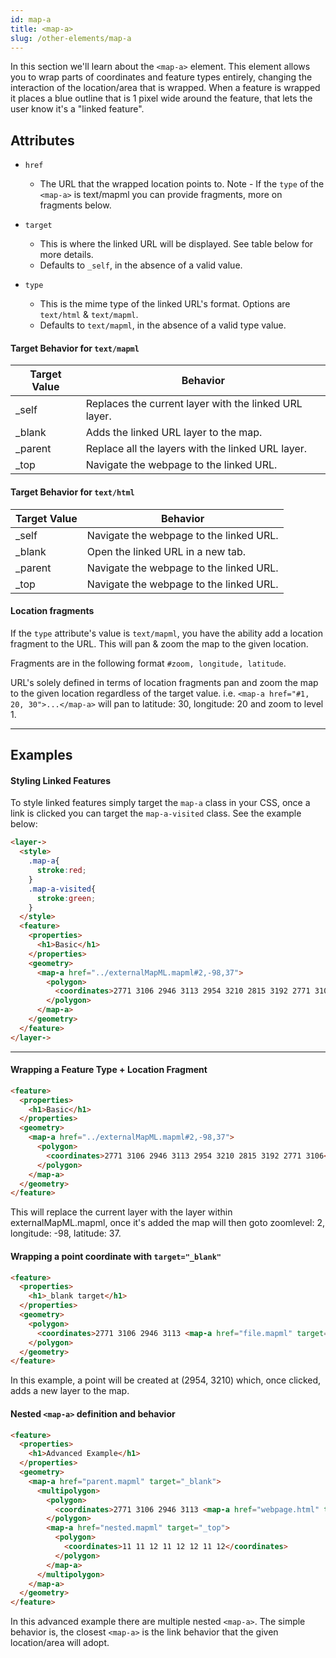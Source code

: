 ```yaml
---
id: map-a
title: <map-a>
slug: /other-elements/map-a
---
```


In this section we'll learn about the `<map-a>` element. This element allows you to wrap parts of
coordinates and feature types entirely, changing the interaction of the location/area that is wrapped. When a feature is 
wrapped it places a blue outline that is 1 pixel wide around the feature, that lets the user know it's a "linked feature".

## Attributes

- `href`
  - The URL that the wrapped location points to. Note - If the `type` of the `<map-a>` is text/mapml
  you can provide fragments, more on fragments below.

- `target`
  - This is where the linked URL will be displayed. See table below for more details.
  - Defaults to `_self`, in the absence of a valid value.

- `type`
  - This is the mime type of the linked URL's format. Options are `text/html` & `text/mapml`.
  - Defaults to `text/mapml`, in the absence of a valid type value.
  

#### Target Behavior for `text/mapml`

| Target Value 	| Behavior                                              	|
|--------------	|-------------------------------------------------------	|
| _self        	| Replaces the current layer with the linked URL layer. 	|
| _blank       	| Adds the linked URL layer to the map.                 	|
| _parent      	| Replace all the layers with the linked URL layer.     	|
| _top         	| Navigate the webpage to the linked URL.               	|

#### Target Behavior for `text/html`

| Target Value 	| Behavior                                	|
|--------------	|-----------------------------------------	|
| _self        	| Navigate the webpage to the linked URL. 	|
| _blank       	| Open the linked URL in a new tab.       	|
| _parent      	| Navigate the webpage to the linked URL. 	|
| _top         	| Navigate the webpage to the linked URL. 	|

#### Location fragments

If the `type` attribute's value is `text/mapml`, you have the ability add a location fragment
to the URL. This will pan & zoom the map to the given location.

Fragments are in the following format `#zoom, longitude, latitude`.

URL's solely defined in terms of location fragments pan and zoom the map to the given location regardless of the target value.
i.e. `<map-a href="#1, 20, 30">...</map-a>` will pan to latitude: 30, longitude: 20 and zoom to level 1.

---

## Examples

#### Styling Linked Features

To style linked features simply target the `map-a` class in your CSS, once a link is clicked you can target the
`map-a-visited` class. See the example below:

```html
<layer->
  <style>
    .map-a{
      stroke:red;
    }
    .map-a-visited{
      stroke:green;
    }
  </style>
  <feature>
    <properties>
      <h1>Basic</h1>
    </properties>
    <geometry>
      <map-a href="../externalMapML.mapml#2,-98,37">
        <polygon>
          <coordinates>2771 3106 2946 3113 2954 3210 2815 3192 2771 3106</coordinates>
        </polygon>
      </map-a>
    </geometry>
  </feature>
</layer->
```

---

#### Wrapping a Feature Type + Location Fragment 

```html
<feature>
  <properties>
    <h1>Basic</h1>
  </properties>
  <geometry>
    <map-a href="../externalMapML.mapml#2,-98,37">
      <polygon>
        <coordinates>2771 3106 2946 3113 2954 3210 2815 3192 2771 3106</coordinates>
      </polygon>
    </map-a>
  </geometry>
</feature>
```

This will replace the current layer with the layer within externalMapML.mapml, once it's added the map will then goto
zoomlevel: 2, longitude: -98, latitude: 37.

#### Wrapping a point coordinate with `target="_blank"` 

```html
<feature>
  <properties>
    <h1>_blank target</h1>
  </properties>
  <geometry>
    <polygon>
      <coordinates>2771 3106 2946 3113 <map-a href="file.mapml" target="_blank"> 2954 3210 </map-a> 2815 3192 2771 3106</coordinates>
    </polygon>
  </geometry>
</feature>
```

In this example, a point will be created at (2954, 3210) which, once clicked, adds a new layer to the map.

#### Nested `<map-a>` definition and behavior

```html
<feature>
  <properties>
    <h1>Advanced Example</h1>
  </properties>
  <geometry>
    <map-a href="parent.mapml" target="_blank">
      <multipolygon>
        <polygon>
          <coordinates>2771 3106 2946 3113 <map-a href="webpage.html" target="_blank" type="text/mapml"> 2954 3210 </map-a> 2815 3192 2771 3106</coordinates>
        </polygon>
        <map-a href="nested.mapml" target="_top">
          <polygon>
            <coordinates>11 11 12 11 12 12 11 12</coordinates>
          </polygon>
        </map-a>
      </multipolygon>
    </map-a>
  </geometry>
</feature>
```
In this advanced example there are multiple nested `<map-a>`. The simple behavior is, the closest `<map-a>` is the link
behavior that the given location/area will adopt.